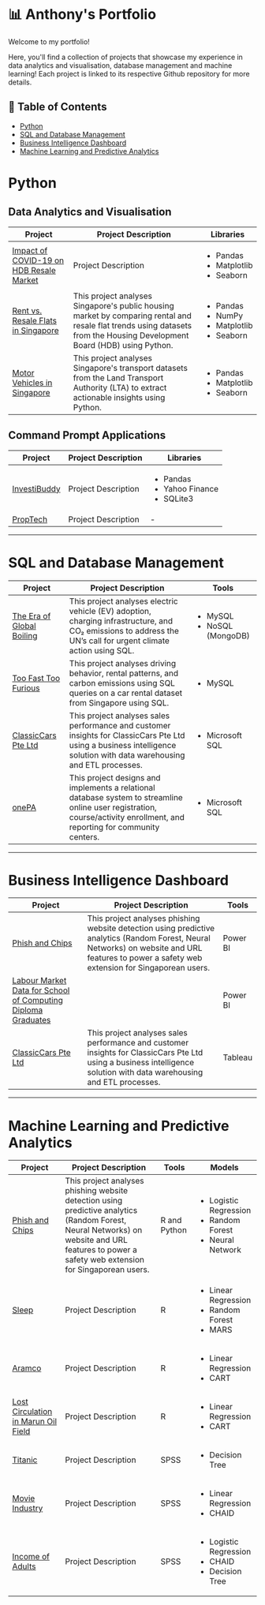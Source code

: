 # 📊 Anthony's Portfolio
Welcome to my portfolio!

Here, you'll find a collection of projects that showcase my experience in data analytics and visualisation, database management and machine learning! Each project is linked to its respective Github repository for more details.


## 📖 Table of Contents
- [Python](#python)
- [SQL and Database Management](#sql-and-database-management)
- [Business Intelligence Dashboard](#business-intelligence-dashboard)
- [Machine Learning and Predictive Analytics](#machine-learning-and-predictive-analytics)

# Python
## Data Analytics and Visualisation
| Project | Project Description | Libraries |
| --- | --- | --- |
| [Impact of COVID-19 on HDB Resale Market](https://github.com/anthonykhj/Impact-of-COVID-19-on-HDB-Resale-Market) | Project Description | <ul><li>Pandas</li><li>Matplotlib</li><li>Seaborn</li></ul> |
| [Rent vs. Resale Flats in Singapore](https://github.com/anthonykhj/Rent-vs-Resale-Flats-in-Singapore) | This project analyses Singapore's public housing market by comparing rental and resale flat trends using datasets from the Housing Development Board (HDB) using Python. | <ul><li>Pandas</li><li>NumPy</li><li>Matplotlib</li><li>Seaborn</li></ul> |
| [Motor Vehicles in Singapore](https://github.com/anthonykhj/Motor-Vehicles-in-Singapore) | This project analyses Singapore's transport datasets from the Land Transport Authority (LTA) to extract actionable insights using Python. | <ul><li>Pandas</li><li>Matplotlib</li><li>Seaborn</li></ul> |

## Command Prompt Applications
| Project | Project Description | Libraries |
| --- | --- | --- |
| [InvestiBuddy](https://github.com/anthonykhj/InvestiBuddy) | Project Description |  <ul><li>Pandas</li><li>Yahoo Finance</li><li>SQLite3</li></ul> |
| [PropTech](https://github.com/anthonykhj/PropTech) | Project Description |  - | 

***

# SQL and Database Management
| Project | Project Description | Tools |
| --- | --- | --- |
| [The Era of Global Boiling](https://github.com/anthonykhj/The-Era-of-Global-Boiling) | This project analyses electric vehicle (EV) adoption, charging infrastructure, and CO₂ emissions to address the UN’s call for urgent climate action using SQL. | <ul><li>MySQL</li><li>NoSQL (MongoDB)</li></ul> |
| [Too Fast Too Furious](https://github.com/anthonykhj/Too-Fast-Too-Furious) | This project analyses driving behavior, rental patterns, and carbon emissions using SQL queries on a car rental dataset from Singapore using SQL. | <ul><li>MySQL</li></ul> |
| [ClassicCars Pte Ltd](https://github.com/anthonykhj/ClassicCars-Pte-Ltd) | This project analyses sales performance and customer insights for ClassicCars Pte Ltd using a business intelligence solution with data warehousing and ETL processes. | <ul><li>Microsoft SQL</li></ul> |
| [onePA](https://github.com/anthonykhj/onePA) | This project designs and implements a relational database system to streamline online user registration, course/activity enrollment, and reporting for community centers. | <ul><li>Microsoft SQL</li></ul> |

***

# Business Intelligence Dashboard
| Project | Project Description | Tools |
| --- | --- | --- |
| [Phish and Chips](https://github.com/anthonykhj/Phish-and-Chips) | This project analyses phishing website detection using predictive analytics (Random Forest, Neural Networks) on website and URL features to power a safety web extension for Singaporean users. | Power BI |
| [Labour Market Data for School of Computing Diploma Graduates](https://github.com/anthonykhj/Labour-Market-Data-SOC) | | Power BI |
| [ClassicCars Pte Ltd](https://github.com/anthonykhj/ClassicCars-Pte-Ltd) | This project analyses sales performance and customer insights for ClassicCars Pte Ltd using a business intelligence solution with data warehousing and ETL processes. | Tableau |

***

# Machine Learning and Predictive Analytics
| Project | Project Description | Tools | Models |
| --- | --- | --- | --- |
| [Phish and Chips](https://github.com/anthonykhj/Phish-and-Chips) | This project analyses phishing website detection using predictive analytics (Random Forest, Neural Networks) on website and URL features to power a safety web extension for Singaporean users. | R and Python | <ul><li>Logistic Regression</li><li>Random Forest</li><li>Neural Network</li></ul>
| [Sleep](https://github.com/anthonykhj/Sleep) | Project Description | R| <ul><li>Linear Regression</li><li>Random Forest</li><li>MARS</li></ul>
| [Aramco](https://github.com/anthonykhj/Aramco) | Project Description | R| <ul><li>Linear Regression</li><li>CART</li></ul>
| [Lost Circulation in Marun Oil Field](https://github.com/anthonykhj/Lost-Circulation-in-Marun-Oil-Field) | Project Description | R | <ul><li>Linear Regression</li><li>CART</li></ul>
| [Titanic](https://github.com/anthonykhj/Titanic) | Project Description | SPSS | <ul><li>Decision Tree</li></ul>
| [Movie Industry](https://github.com/anthonykhj/Movie-Industry) | Project Description | SPSS | <ul><li>Linear Regression</li><li>CHAID</li></ul>
| [Income of Adults](https://github.com/anthonykhj/Income-of-Adults) | Project Description | SPSS | <ul><li>Logistic Regression</li><li>CHAID</li><li>Decision Tree</li></ul>
